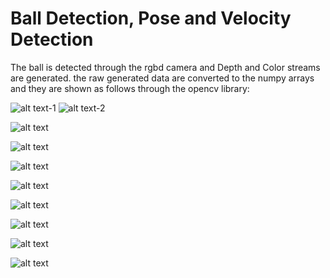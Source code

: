# Ball Detection, Pose and Velocity Detection

The ball is detected through the rgbd camera and Depth and Color streams are generated. 
the raw generated data are converted to the numpy arrays and they are shown as follows through the opencv library:

![alt text-1](Camera/Color_Image.png "Raw Color RGB Image") ![alt text-2](Camera/Depth_Image.png "Raw Depth Image")

![alt text](Camera/Blurred_Image.png "Blurred Image")

![alt text](Camera/hsv_Image.png "HSV Image")

![alt text](Camera/mask_yellow_Image.png "Mask Yellow Image")

![alt text](Camera/Disparity_Image.png "Disparity Image")

![alt text](Camera/Spatial_Filtered_Image.png "Spatial Filtered Image")

![alt text](Camera/Temporal_Filtered_Image.png "Temporal Filtered Image")

![alt text](Camera/Depth_Filtered_Image.png "Depth Filtered Image")

![alt text](Camera/Hole_Filled_Image.png "Hole Filled Image")

